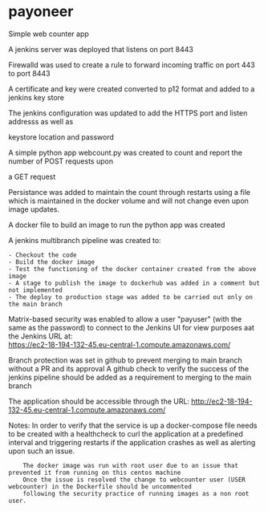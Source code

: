 # payoneer
Simple web counter app


A jenkins server was deployed that listens on port 8443

Firewalld was used to create a rule to forward incoming traffic on port 443 to port 8443

A certificate and key were created converted to p12 format and added to a jenkins key store

The jenkins configuration was updated to add the HTTPS port and listen addresss as well as

keystore location and password

A simple python app webcount.py was created to count and report the number of POST requests upon

a GET request

Persistance was added to maintain the count through restarts using a file which is maintained in the docker volume
and will not change even upon image updates.

A docker file to build an image to run the python app was created

A jenkins multibranch pipeline was created to:

    - Checkout the code
    - Build the docker image
    - Test the functioning of the docker container created from the above image
    - A stage to publish the image to dockerhub was added in a comment but not implemented
    - The deploy to production stage was added to be carried out only on the main branch

Matrix-based security was enabled to allow a user "payuser" (with the same as the password) to connect to 
the Jenkins UI for view purposes aat the Jenkins URL at:   
 https://ec2-18-194-132-45.eu-central-1.compute.amazonaws.com/ 
 
Branch protection was set in github to prevent merging to main branch without a PR and its approval
A github check to verify the success of the jenkins pipeline should be added as a requirement to merging to the main branch

The application should be accessible through the URL:  http://ec2-18-194-132-45.eu-central-1.compute.amazonaws.com/


Notes:  In order to verify that the service is up a docker-compose file needs to be created with a healthcheck to curl the
        application at a predefined interval and triggering restarts if the application crashes as well as alerting upon
        such an issue.

        The docker image was run with root user due to an issue that prevented it from running on this centos machine
        Once the issue is resolved the change to webcounter user (USER webcounter) in the Dockerfile should be uncommented
        following the security practice of running images as a non root user.

